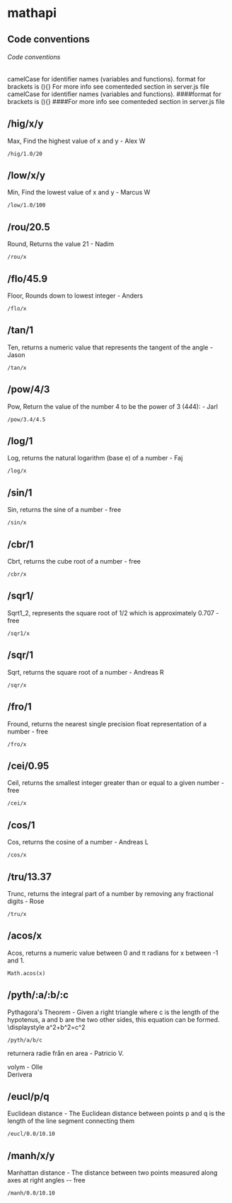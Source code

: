 # mathapi

## Code conventions 
###### Code conventions 
camelCase for identifier names (variables and functions).
format for brackets is (){}
For more info see comenteded section in server.js file
camelCase for identifier names (variables and functions).
####format for brackets is (){}
####For more info see comenteded section in server.js file




## /hig/x/y
Max, Find the highest value of x and y - Alex W  
```
/hig/1.0/20  
```

## /low/x/y
Min, Find the lowest value of x and y - Marcus W  
```
/low/1.0/100  
```

## /rou/20.5
Round, Returns the value 21 - Nadim  
```
/rou/x  
```  

## /flo/45.9
Floor, Rounds down to lowest integer - Anders  
```
/flo/x  
```

## /tan/1
Ten, returns a numeric value that represents the tangent of the angle - Jason
```
/tan/x  
```

## /pow/4/3 
Pow, Return the value of the number 4 to be the power of 3 (4*4*4): - Jarl  
```
/pow/3.4/4.5
```

## /log/1
Log, returns the natural logarithm (base e) of a number - Faj  
```
/log/x  
```

## /sin/1
Sin, returns the sine of a number - free  
```
/sin/x  
```

## /cbr/1
Cbrt, returns the cube root of a number - free  
```
/cbr/x  
```

## /sqr1/
Sqrt1_2, represents the square root of 1/2 which is approximately 0.707 - free  
```
/sqr1/x  
```

## /sqr/1
Sqrt,  returns the square root of a number - Andreas R  
```
/sqr/x  
```

## /fro/1
Fround, returns the nearest single precision float representation of a number - free  
```
/fro/x  
```

## /cei/0.95
Ceil,  returns the smallest integer greater than or equal to a given number - free  
```
/cei/x  
```  

## /cos/1
Cos,  returns the cosine of a number - Andreas L  
```
/cos/x  
```  

## /tru/13.37
Trunc,  returns the integral part of a number by removing any fractional digits - Rose  
```
/tru/x  
```  

## /acos/x
Acos, returns a numeric value between 0 and π radians for x between -1 and 1. 
```
Math.acos(x)
```

## /pyth/:a/:b/:c
Pythagora's Theorem - Given a right triangle where c is the length of the hypotenus, a and b are the two other sides, this equation can be formed. \displaystyle a^2+b^2=c^2
```
/pyth/a/b/c
```

returnera radie från en area - Patricio V.

volym - Olle  
Derivera  


## /eucl/p/q
Euclidean distance - The Euclidean distance between points p and q is the length of the line segment connecting them
```
/eucl/0.0/10.10
```
## /manh/x/y

Manhattan distance - The distance between two points measured along axes at right angles -- free
```
/manh/0.0/10.10
```
